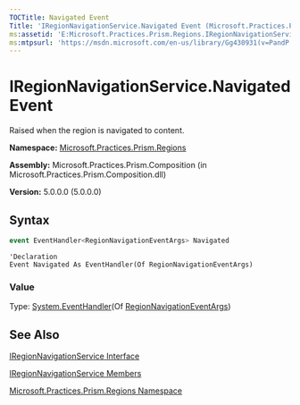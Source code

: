 ```yaml
---
TOCTitle: Navigated Event
Title: 'IRegionNavigationService.Navigated Event (Microsoft.Practices.Prism.Regions)'
ms:assetid: 'E:Microsoft.Practices.Prism.Regions.IRegionNavigationService.Navigated'
ms:mtpsurl: 'https://msdn.microsoft.com/en-us/library/Gg430931(v=PandP.50)'
---
```



# IRegionNavigationService.Navigated Event

Raised when the region is navigated to content.

**Namespace:** [Microsoft.Practices.Prism.Regions](https://msdn.microsoft.com/en-us/library/microsoft.practices.prism.regions(v=pandp.50))

**Assembly:** Microsoft.Practices.Prism.Composition (in Microsoft.Practices.Prism.Composition.dll)

**Version:** 5.0.0.0 (5.0.0.0)

## Syntax

```C#
event EventHandler<RegionNavigationEventArgs> Navigated
```
```VB
'Declaration
Event Navigated As EventHandler(Of RegionNavigationEventArgs)
```

### Value

Type: [System.EventHandler](http://msdn.microsoft.com/en-us/library/db0etb8x)(Of [RegionNavigationEventArgs](https://msdn.microsoft.com/en-us/library/microsoft.practices.prism.regions.regionnavigationeventargs(v=pandp.50)))

## See Also

[IRegionNavigationService Interface](https://msdn.microsoft.com/en-us/library/microsoft.practices.prism.regions.iregionnavigationservice(v=pandp.50))

[IRegionNavigationService Members](https://msdn.microsoft.com/en-us/library/microsoft.practices.prism.regions.iregionnavigationservice_members(v=pandp.50))

[Microsoft.Practices.Prism.Regions Namespace](https://msdn.microsoft.com/en-us/library/microsoft.practices.prism.regions(v=pandp.50))
